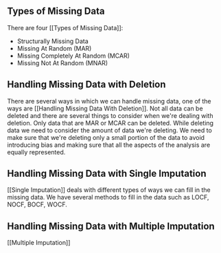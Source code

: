 
## Types of Missing Data
There are four [[Types of Missing Data]]:
- Structurally Missing Data
- Missing At Random (MAR)
- Missing Completely At Random (MCAR)
- Missing Not At Random (MNAR)


## Handling Missing Data with Deletion
There are several ways in which we can handle missing data, one of the ways are [[Handling Missing Data With Deletion]]. Not all data can be deleted and there are several things to consider when we're dealing with deletion. Only data that are MAR or MCAR can be deleted. While deleting data we need to consider the amount of data we're deleting. We need to make sure that we're deleting only a small portion of the data to avoid introducing bias and making sure that all the aspects of the analysis are equally represented.


## Handling Missing Data with Single Imputation
[[Single Imputation]] deals with different types of ways we can fill in the missing data. We have several methods to fill in the data such as LOCF, NOCF, BOCF, WOCF. 


## Handling Missing Data with Multiple Imputation
[[Multiple Imputation]]
